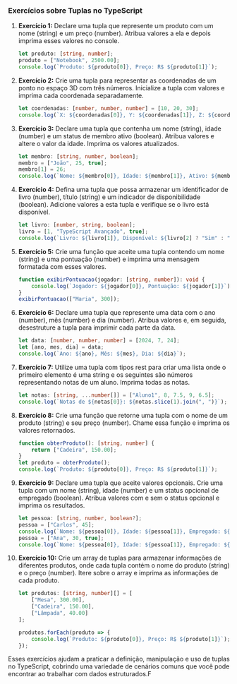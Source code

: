 ### Exercícios sobre Tuplas no TypeScript

1. **Exercício 1:** Declare uma tupla que represente um produto com um nome (string) e um preço (number). Atribua valores a ela e depois imprima esses valores no console.

   ```typescript
   let produto: [string, number];
   produto = ["Notebook", 2500.00];
   console.log(`Produto: ${produto[0]}, Preço: R$ ${produto[1]}`);
   ```

2. **Exercício 2:** Crie uma tupla para representar as coordenadas de um ponto no espaço 3D com três números. Inicialize a tupla com valores e imprima cada coordenada separadamente.

   ```typescript
   let coordenadas: [number, number, number] = [10, 20, 30];
   console.log(`X: ${coordenadas[0]}, Y: ${coordenadas[1]}, Z: ${coordenadas[2]}`);
   ```

3. **Exercício 3:** Declare uma tupla que contenha um nome (string), idade (number) e um status de membro ativo (boolean). Atribua valores e altere o valor da idade. Imprima os valores atualizados.

   ```typescript
   let membro: [string, number, boolean];
   membro = ["João", 25, true];
   membro[1] = 26;
   console.log(`Nome: ${membro[0]}, Idade: ${membro[1]}, Ativo: ${membro[2]}`);
   ```

4. **Exercício 4:** Defina uma tupla que possa armazenar um identificador de livro (number), título (string) e um indicador de disponibilidade (boolean). Adicione valores a esta tupla e verifique se o livro está disponível.

   ```typescript
   let livro: [number, string, boolean];
   livro = [1, "TypeScript Avançado", true];
   console.log(`Livro: ${livro[1]}, Disponível: ${livro[2] ? "Sim" : "Não"}`);
   ```

5. **Exercício 5:** Crie uma função que aceite uma tupla contendo um nome (string) e uma pontuação (number) e imprima uma mensagem formatada com esses valores.

   ```typescript
   function exibirPontuacao(jogador: [string, number]): void {
       console.log(`Jogador: ${jogador[0]}, Pontuação: ${jogador[1]}`);
   }
   exibirPontuacao(["Maria", 300]);
   ```

6. **Exercício 6:** Declare uma tupla que represente uma data com o ano (number), mês (number) e dia (number). Atribua valores e, em seguida, desestruture a tupla para imprimir cada parte da data.

   ```typescript
   let data: [number, number, number] = [2024, 7, 24];
   let [ano, mes, dia] = data;
   console.log(`Ano: ${ano}, Mês: ${mes}, Dia: ${dia}`);
   ```

7. **Exercício 7:** Utilize uma tupla com tipos rest para criar uma lista onde o primeiro elemento é uma string e os seguintes são números representando notas de um aluno. Imprima todas as notas.

   ```typescript
   let notas: [string, ...number[]] = ["Aluno1", 8, 7.5, 9, 6.5];
   console.log(`Notas de ${notas[0]}: ${notas.slice(1).join(", ")}`);
   ```

8. **Exercício 8:** Crie uma função que retorne uma tupla com o nome de um produto (string) e seu preço (number). Chame essa função e imprima os valores retornados.

   ```typescript
   function obterProduto(): [string, number] {
       return ["Cadeira", 150.00];
   }
   let produto = obterProduto();
   console.log(`Produto: ${produto[0]}, Preço: R$ ${produto[1]}`);
   ```

9. **Exercício 9:** Declare uma tupla que aceite valores opcionais. Crie uma tupla com um nome (string), idade (number) e um status opcional de empregado (boolean). Atribua valores com e sem o status opcional e imprima os resultados.

   ```typescript
   let pessoa: [string, number, boolean?];
   pessoa = ["Carlos", 45];
   console.log(`Nome: ${pessoa[0]}, Idade: ${pessoa[1]}, Empregado: ${pessoa[2] !== undefined ? pessoa[2] : "Não informado"}`);
   pessoa = ["Ana", 30, true];
   console.log(`Nome: ${pessoa[0]}, Idade: ${pessoa[1]}, Empregado: ${pessoa[2] ? "Sim" : "Não"}`);
   ```

10. **Exercício 10:** Crie um array de tuplas para armazenar informações de diferentes produtos, onde cada tupla contém o nome do produto (string) e o preço (number). Itere sobre o array e imprima as informações de cada produto.

    ```typescript
    let produtos: [string, number][] = [
        ["Mesa", 300.00],
        ["Cadeira", 150.00],
        ["Lâmpada", 40.00]
    ];
    
    produtos.forEach(produto => {
        console.log(`Produto: ${produto[0]}, Preço: R$ ${produto[1]}`);
    });
    ```

Esses exercícios ajudam a praticar a definição, manipulação e uso de tuplas no TypeScript, cobrindo uma variedade de cenários comuns que você pode encontrar ao trabalhar com dados estruturados.F